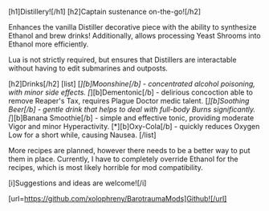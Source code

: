 [h1]Distillery![/h1]
[h2]Captain sustenance on-the-go![/h2]

Enhances the vanilla Distiller decorative piece with the ability to synthesize Ethanol and brew drinks!
Additionally, allows processing Yeast Shrooms into Ethanol more efficiently.

Lua is not strictly required, but ensures that Distillers are interactable without having to edit submarines and outposts.

[h2]Drinks[/h2]
[list]
[*][b]Moonshine[/b] - concentrated alcohol poisoning, with minor side effects.
[*][b]Dementonic[/b] - delirious concoction able to remove Reaper's Tax, requires Plague Doctor medic talent.
[*][b]Soothing Beer[/b] - gentle drink that helps to deal with full-body Burns significantly.
[*][b]Banana Smoothie[/b] - simple and effective tonic, providing moderate Vigor and minor Hyperactivity.
[*][b]Oxy-Cola[/b] - quickly reduces Oxygen Low for a short while, causing Nausea.
[/list]

More recipes are planned, however there needs to be a better way to put them in place.
Currently, I have to completely override Ethanol for the recipes, which is most likely horrible for mod compatibility.

[i]Suggestions and ideas are welcome![/i]

[url=https://github.com/xolophreny/BarotraumaMods]Github![/url]
